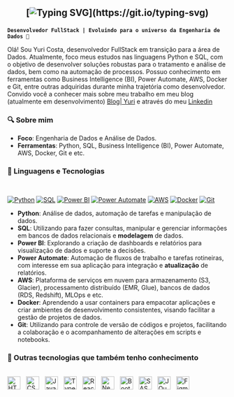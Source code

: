 <h2 align="center">

[![Typing SVG](https://readme-typing-svg.herokuapp.com?font='Comfortaa'&color=%23268F77&size=30&center=true&vCenter=true&height=30&lines=Hello,+my+name+is+Yuri;Welcome+to+my+profile+!)](https://git.io/typing-svg)

</h2>

**`Desenvolvedor FullStack | Evoluindo para o universo da Engenharia de Dados 🚀`**

Olá! Sou Yuri Costa, desenvolvedor FullStack em transição para a área de Dados. Atualmente, foco meus estudos nas linguagens Python e SQL, com o objetivo de desenvolver soluções robustas para o tratamento e análise de dados, bem como na automação de processos. Possuo conhecimento em ferramentas como Business Intelligence (BI), Power Automate, AWS, Docker e Git, entre outras adquiridas durante minha trajetória como desenvolvedor. Convido você a conhecer mais sobre meu trabalho em meu blog (atualmente em desenvolvimento) [Blog| Yuri](https://yuricostalima.github.io/my-personal-blog/) e através do meu [Linkedin](https://www.linkedin.com/in/yuricostalima/)

### 🔍 Sobre mim

- **Foco**: Engenharia de Dados e Análise de Dados.
- **Ferramentas**: Python, SQL, Business Intelligence (BI), Power Automate, AWS, Docker, Git e etc.

### 🤖 Linguagens e Tecnologias
<br/>

[![Python](https://img.shields.io/badge/Python-3776AB?style=for-the-badge&logo=python&logoColor=white)](https://www.python.org/)
[![SQL](https://img.shields.io/badge/SQL-4169E1?style=for-the-badge&logo=postgresql&logoColor=white)](https://www.postgresql.org/)
[![Power BI](https://img.shields.io/badge/Power%20BI-5E5E5E?style=for-the-badge&logo=powerbi&logoColor=white)](https://powerbi.microsoft.com/)
[![Power Automate](https://img.shields.io/badge/Power%20Automate-0066FF?style=for-the-badge&logo=powerautomate&logoColor=white)](https://powerautomate.microsoft.com/)
[![AWS](https://img.shields.io/badge/AWS-232F3E?style=for-the-badge&logo=amazonaws&logoColor=white)](https://aws.amazon.com/)
[![Docker](https://img.shields.io/badge/Docker-2496ED?style=for-the-badge&logo=docker&logoColor=white)](https://www.docker.com/)
[![Git](https://img.shields.io/badge/Git-F05032?style=for-the-badge&logo=git&logoColor=white)](https://git-scm.com/)
<br/>

- **Python**: Análise de dados, automação de tarefas e manipulação de dados.
- **SQL**: Utilizando para fazer consultas, manipular e gerenciar informações em bancos de dados relacionais e **modelagem** de dados.
- **Power BI**: Explorando a criação de dashboards e relatórios para visualização de dados e suporte a decisões.
- **Power Automate**: Automação de fluxos de trabalho e tarefas rotineiras, com interesse em sua aplicação para integração e **atualização** de relatórios.
- **AWS**: Plataforma de serviços em nuvem para armazenamento (S3, Glacier), processamento distribuído (EMR, Glue), bancos de dados (RDS, Redshift), MLOps e etc.
- **Docker**: Aprendendo a usar containers para empacotar aplicações e criar ambientes de desenvolvimento consistentes, visando facilitar a gestão de projetos de dados.
- **Git**: Utilizando para controle de versão de códigos e projetos, facilitando a colaboração e o acompanhamento de alterações em scripts e notebooks.

### 🤖 Outras tecnologias que também tenho conhecimento
<br/>

<a href="https://developer.mozilla.org/en-US/docs/Web/HTML" target="_blank" rel="noopener noreferrer">
  <img 
      align="left" 
      alt="HTML"
      title="HTML" 
      width="30px" 
      style="padding-right: 10px;" 
      src="https://cdn.jsdelivr.net/gh/devicons/devicon@latest/icons/html5/html5-original.svg" 
  />
</a>
<a href="https://developer.mozilla.org/en-US/docs/Web/CSS" target="_blank" rel="noopener noreferrer">
  <img 
      align="left" 
      alt="CSS" 
      title="CSS"
      width="30px" 
      style="padding-right: 10px;" 
      src="https://cdn.jsdelivr.net/gh/devicons/devicon@latest/icons/css3/css3-original.svg" 
  />
</a>
<a href="https://developer.mozilla.org/en-US/docs/Web/JavaScript" target="_blank" rel="noopener noreferrer">
  <img 
      align="left" 
      alt="JavaScript" 
      title="JavaScript"
      width="30px" 
      style="padding-right: 10px;" 
      src="https://cdn.jsdelivr.net/gh/devicons/devicon@latest/icons/javascript/javascript-original.svg" 
  />
</a>
<a href="https://www.typescriptlang.org/docs/" target="_blank" rel="noopener noreferrer">
  <img 
      align="left" 
      alt="TypeScript"
      title="TypeScript" 
      width="30px" 
      style="padding-right: 10px;" 
      src="https://cdn.jsdelivr.net/gh/devicons/devicon@latest/icons/typescript/typescript-original.svg" 
  />
</a>
<a href="https://react.dev/learn" target="_blank" rel="noopener noreferrer">
  <img 
      align="left" 
      alt="React"
      title="React" 
      width="30px" 
      style="padding-right: 10px;" 
      src="https://cdn.jsdelivr.net/gh/devicons/devicon@latest/icons/react/react-original.svg" 
  />
</a>
<a href="https://nextjs.org/docs" target="_blank" rel="noopener noreferrer">
  <img 
      align="left" 
      alt="Next.js" 
      title="Next.js"
      width="30px" 
      style="padding-right: 10px;" 
      src="https://cdn.jsdelivr.net/gh/devicons/devicon@latest/icons/nextjs/nextjs-original.svg" 
  />
</a>
<a href="https://getbootstrap.com/docs/" target="_blank" rel="noopener noreferrer">
  <img 
      align="left" 
      alt="Bootstrap"
      title="Bootstrap" 
      width="30px" 
      style="padding-right: 10px;" 
      src="https://cdn.jsdelivr.net/gh/devicons/devicon@latest/icons/bootstrap/bootstrap-original.svg" 
  />
</a>
<a href="https://sass-lang.com/documentation/" target="_blank" rel="noopener noreferrer">
  <img 
      align="left" 
      alt="SASS" 
      title="SASS"
      width="30px" 
      style="padding-right: 10px;" 
      src="https://cdn.jsdelivr.net/gh/devicons/devicon@latest/icons/sass/sass-original.svg" 
  />
</a>
<a href="https://api.jquery.com/" target="_blank" rel="noopener noreferrer">
  <img 
      align="left" 
      alt="JQuery" 
      title="JQuery"
      width="30px" 
      style="padding-right: 10px;" 
      src="https://cdn.jsdelivr.net/gh/devicons/devicon@latest/icons/jquery/jquery-original.svg" 
  />
</a>
<a href="https://help.figma.com/hc/en-us" target="_blank" rel="noopener noreferrer">
  <img 
      align="left" 
      alt="Figma" 
      title="Figma"
      width="30px" 
      style="padding-right: 10px;" 
      src="https://cdn.jsdelivr.net/gh/devicons/devicon@latest/icons/figma/figma-original.svg" 
  />
</a>